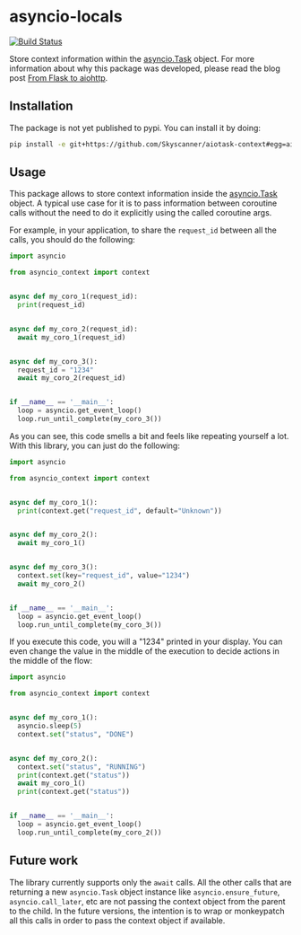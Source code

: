 # asyncio-locals

[![Build Status](https://travis-ci.org/Skyscanner/aiotask-context.svg?branch=master)](https://travis-ci.org/Skyscanner/aiotask-context)

Store context information within the [asyncio.Task](https://docs.python.org/3/library/asyncio-task.html#task) object. For more information about why this package was developed, please read the blog post [From Flask to aiohttp](http://codevoyagers.com/2016/08/24/from-flask-to-aiohttp/).

## Installation

The package is not yet published to pypi. You can install it by doing:

```bash
pip install -e git+https://github.com/Skyscanner/aiotask-context#egg=aiotask-context
```

## Usage

This package allows to store context information inside the [asyncio.Task](https://docs.python.org/3/library/asyncio-task.html#task) object. A typical use case for it is to pass information between coroutine calls without the need to do it explicitly using the called coroutine args.

For example, in your application, to share the `request_id` between all the calls, you should do the following:

```python
import asyncio

from asyncio_context import context


async def my_coro_1(request_id):
  print(request_id)


async def my_coro_2(request_id):
  await my_coro_1(request_id)


async def my_coro_3():
  request_id = "1234"
  await my_coro_2(request_id)


if __name__ == '__main__':
  loop = asyncio.get_event_loop()
  loop.run_until_complete(my_coro_3())
```

As you can see, this code smells a bit and feels like repeating yourself a lot. With this library, you can just do the following:

```python
import asyncio

from asyncio_context import context


async def my_coro_1():
  print(context.get("request_id", default="Unknown"))


async def my_coro_2():
  await my_coro_1()


async def my_coro_3():
  context.set(key="request_id", value="1234")
  await my_coro_2()


if __name__ == '__main__':
  loop = asyncio.get_event_loop()
  loop.run_until_complete(my_coro_3())
```

If you execute this code, you will a "1234" printed in your display. You can even change the value in the middle of the execution to decide actions in the middle of the flow:


```python
import asyncio

from asyncio_context import context


async def my_coro_1():
  asyncio.sleep(5)
  context.set("status", "DONE")


async def my_coro_2():
  context.set("status", "RUNNING")
  print(context.get("status"))
  await my_coro_1()
  print(context.get("status"))


if __name__ == '__main__':
  loop = asyncio.get_event_loop()
  loop.run_until_complete(my_coro_2())
```


## Future work

The library currently supports only the `await` calls. All the other calls that are returning a new `asyncio.Task` object instance like `asyncio.ensure_future`, `asyncio.call_later`, etc are not passing the context object from the parent to the child. In the future versions, the intention is to wrap or monkeypatch all this calls in order to pass the context object if available.
